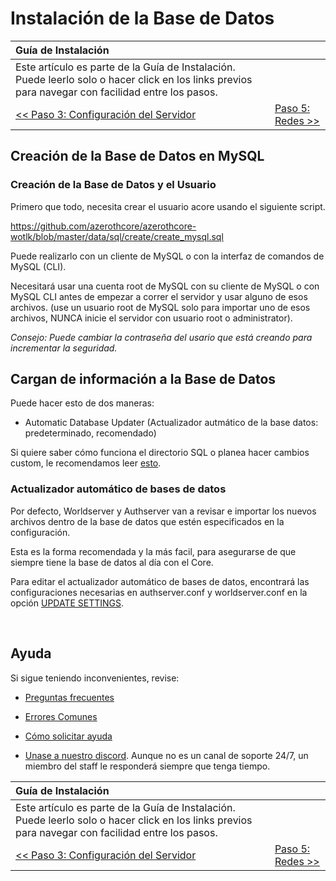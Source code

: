 # Instalación de la Base de Datos

| Guía de Instalación | |
| :- | :- |
| Este artículo es parte de la Guía de Instalación. Puede leerlo solo o hacer click en los links previos para navegar con facilidad entre los pasos. |
| [<< Paso 3: Configuración del Servidor](server-setup) | [Paso 5: Redes >>](networking) |

## Creación de la Base de Datos en MySQL

### Creación de la Base de Datos y el Usuario

Primero que todo, necesita crear el usuario acore usando el siguiente script.

https://github.com/azerothcore/azerothcore-wotlk/blob/master/data/sql/create/create_mysql.sql

Puede realizarlo con un cliente de MySQL o con la interfaz de comandos de MySQL (CLI).

Necesitará usar una cuenta root de MySQL con su cliente de  MySQL o con MySQL CLI antes de empezar a correr el servidor y usar alguno de esos archivos. (use un usuario root de MySQL solo para importar uno de esos archivos, NUNCA inicie el servidor con usuario root o administrator).

*Consejo: Puede cambiar la contraseña del usario que está creando para incrementar la seguridad.*

## Cargan de información a la Base de Datos

Puede hacer esto de dos maneras:
- Automatic Database Updater (Actualizador autmático de la base datos: predeterminado, recomendado)

Si quiere saber cómo funciona el directorio SQL o planea hacer cambios custom, le recomendamos leer [esto](sql-directory).

### Actualizador automático de bases de datos

Por defecto, Worldserver y Authserver van a revisar e importar los nuevos archivos dentro de la base de datos que estén especificados en la configuración.

Esta es la forma recomendada y la más facil, para asegurarse de que siempre tiene la base de datos al día con el Core.

Para editar el actualizador automático de bases de datos, encontrará las configuraciones necesarias en authserver.conf y worldserver.conf en la opción [UPDATE SETTINGS](https://github.com/azerothcore/azerothcore-wotlk/commit/2d2857ce81db5297eb63d388d2e2f252ef52412d#diff-56b141374cf0384a2887c9fd490c6a79a3d2f31fb020ee0e423a5685344b59d3R30).

<br>

## Ayuda

Si sigue teniendo inconvenientes, revise:

* [Preguntas frecuentes](faq)

* [Errores Comunes](common-errors)

* [Cómo solicitar ayuda](how-to-ask-for-help)

* [Unase a nuestro discord](https://discord.gg/gkt4y2x). Aunque no es un canal de soporte 24/7, un miembro del staff le responderá siempre que tenga tiempo.


| Guía de Instalación | |
| :- | :- |
| Este artículo es parte de la Guía de Instalación. Puede leerlo solo o hacer click en los links previos para navegar con facilidad entre los pasos. |
| [<< Paso 3: Configuración del Servidor](server-setup) | [Paso 5: Redes >>](networking) |
